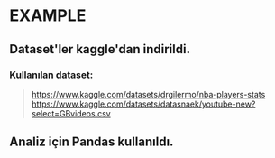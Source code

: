 # EXAMPLE 

## Dataset'ler kaggle'dan indirildi.
### Kullanılan dataset: 

> https://www.kaggle.com/datasets/drgilermo/nba-players-stats
> https://www.kaggle.com/datasets/datasnaek/youtube-new?select=GBvideos.csv
 
## Analiz için Pandas kullanıldı.

